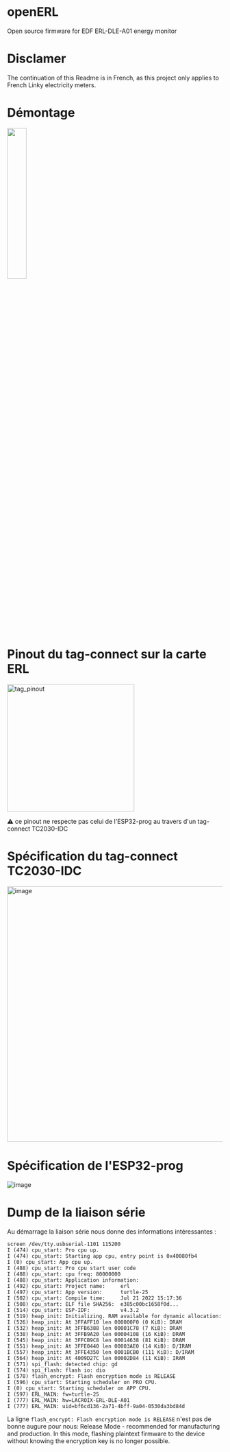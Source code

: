 # openERL
Open source firmware for EDF ERL-DLE-A01 energy monitor

# Disclamer
The continuation of this Readme is in French, as this project only applies to French Linky electricity meters.

# Démontage

<img src="https://github.com/user-attachments/assets/58cc414a-30e1-4425-a2bf-172b16ab8816" width=30% height=30%>

# Pinout du tag-connect sur la carte ERL
<img width="297" alt="tag_pinout" src="https://github.com/user-attachments/assets/57aaa45e-9f56-4bfa-bb66-49d6c404d360" />

⚠️ ce pinout ne respecte pas celui de l'ESP32-prog au travers d'un tag-connect TC2030-IDC

# Spécification du tag-connect TC2030-IDC

<img width="595" alt="image" src="https://github.com/user-attachments/assets/3fb30695-9a50-414a-8c4a-32665b288733" />

# Spécification de l'ESP32-prog

![image](https://github.com/user-attachments/assets/2cc44ec6-9a4a-4b16-8d27-656a42debeec)

# Dump de la liaison série

Au démarrage la liaison série nous donne des informations intéressantes :

```
screen /dev/tty.usbserial-1101 115200
I (474) cpu_start: Pro cpu up.
I (474) cpu_start: Starting app cpu, entry point is 0x40080fb4
I (0) cpu_start: App cpu up.
I (488) cpu_start: Pro cpu start user code
I (488) cpu_start: cpu freq: 80000000
I (488) cpu_start: Application information:
I (492) cpu_start: Project name:     erl
I (497) cpu_start: App version:      turtle-25
I (502) cpu_start: Compile time:     Jul 21 2022 15:17:36
I (508) cpu_start: ELF file SHA256:  e385c00bc1658f0d...
I (514) cpu_start: ESP-IDF:          v4.3.2
I (519) heap_init: Initializing. RAM available for dynamic allocation:
I (526) heap_init: At 3FFAFF10 len 000000F0 (0 KiB): DRAM
I (532) heap_init: At 3FFB6388 len 00001C78 (7 KiB): DRAM
I (538) heap_init: At 3FFB9A20 len 00004108 (16 KiB): DRAM
I (545) heap_init: At 3FFCB9C8 len 00014638 (81 KiB): DRAM
I (551) heap_init: At 3FFE0440 len 00003AE0 (14 KiB): D/IRAM
I (557) heap_init: At 3FFE4350 len 0001BCB0 (111 KiB): D/IRAM
I (564) heap_init: At 4009D27C len 00002D84 (11 KiB): IRAM
I (571) spi_flash: detected chip: gd
I (574) spi_flash: flash io: dio
I (578) flash_encrypt: Flash encryption mode is RELEASE
I (596) cpu_start: Starting scheduler on PRO CPU.
I (0) cpu_start: Starting scheduler on APP CPU.
I (597) ERL_MAIN: fw=turtle-25
I (777) ERL_MAIN: hw=LACROIX-ERL-DLE-A01
I (777) ERL_MAIN: uid=bf6cd136-2a71-4bff-9a04-0530da3bd84d
```


La ligne ```flash_encrypt: Flash encryption mode is RELEASE``` n'est pas de bonne augure pour nous:
Release Mode - recommended for manufacturing and production. In this mode, flashing plaintext firmware to the device without knowing the encryption key is no longer possible.
